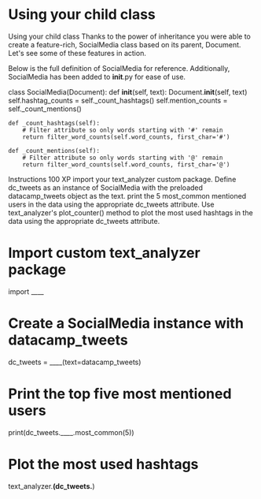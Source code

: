 # Using your child class

Using your child class
Thanks to the power of inheritance you were able to create a feature-rich, SocialMedia class based on its parent, Document. Let's see some of these features in action.

Below is the full definition of SocialMedia for reference. Additionally, SocialMedia has been added to __init__.py for ease of use.

class SocialMedia(Document):
    def __init__(self, text):
        Document.__init__(self, text)
        self.hashtag_counts = self._count_hashtags()
        self.mention_counts = self._count_mentions()

    def _count_hashtags(self):
        # Filter attribute so only words starting with '#' remain
        return filter_word_counts(self.word_counts, first_char='#')      

    def _count_mentions(self):
        # Filter attribute so only words starting with '@' remain
        return filter_word_counts(self.word_counts, first_char='@')
Instructions
100 XP
import your text_analyzer custom package.
Define dc_tweets as an instance of SocialMedia with the preloaded datacamp_tweets object as the text.
print the 5 most_common mentioned users in the data using the appropriate dc_tweets attribute.
Use text_analyzer's plot_counter() method to plot the most used hashtags in the data using the appropriate dc_tweets attribute.

# Import custom text_analyzer package
import ____

# Create a SocialMedia instance with datacamp_tweets
dc_tweets = ____(text=datacamp_tweets)

# Print the top five most mentioned users
print(dc_tweets.____.most_common(5))

# Plot the most used hashtags
text_analyzer.____(dc_tweets.____)
